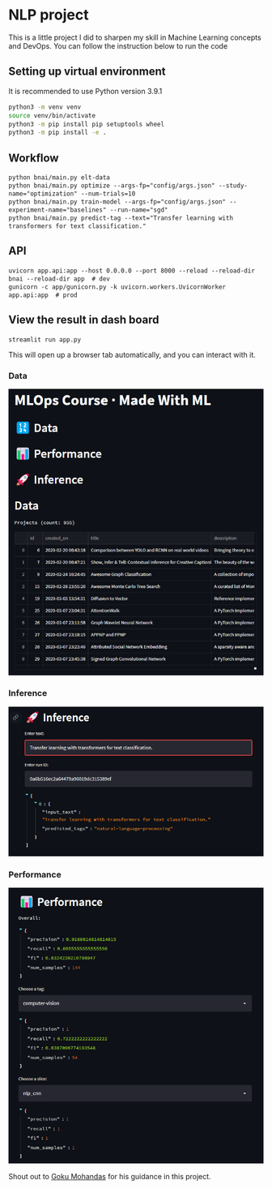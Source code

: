 # NLP project
This is a little project I did to sharpen my skill in Machine Learning concepts and DevOps. 
You can follow the instruction below to run the code

## Setting up virtual environment
It is recommended to use Python version 3.9.1
```bash
python3 -m venv venv
source venv/bin/activate
python3 -m pip install pip setuptools wheel
python3 -m pip install -e .
```

## Workflow
```
python bnai/main.py elt-data
python bnai/main.py optimize --args-fp="config/args.json" --study-name="optimization" --num-trials=10
python bnai/main.py train-model --args-fp="config/args.json" --experiment-name="baselines" --run-name="sgd"
python bnai/main.py predict-tag --text="Transfer learning with transformers for text classification."
```

## API
```
uvicorn app.api:app --host 0.0.0.0 --port 8000 --reload --reload-dir bnai --reload-dir app  # dev
gunicorn -c app/gunicorn.py -k uvicorn.workers.UvicornWorker app.api:app  # prod
```

## View the result in dash  board
```
streamlit run app.py
```

This will open up a browser tab automatically, and you can interact with it.

### Data
![Alt text](images/data.png)

### Inference
![Alt text](images/inference.png)

### Performance
![Alt text](/images/performance.png)

Shout out to [Goku Mohandas](https://madewithml.com/) for his guidance in this project.
